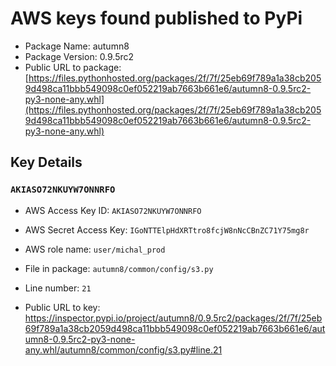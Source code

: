 # AWS keys found published to PyPi

* Package Name: autumn8
* Package Version: 0.9.5rc2
* Public URL to package: [https://files.pythonhosted.org/packages/2f/7f/25eb69f789a1a38cb2059d498ca11bbb549098c0ef052219ab7663b661e6/autumn8-0.9.5rc2-py3-none-any.whl](https://files.pythonhosted.org/packages/2f/7f/25eb69f789a1a38cb2059d498ca11bbb549098c0ef052219ab7663b661e6/autumn8-0.9.5rc2-py3-none-any.whl)

## Key Details

### `AKIASO72NKUYW7ONNRFO`

* AWS Access Key ID: `AKIASO72NKUYW7ONNRFO`
* AWS Secret Access Key: `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` 
* AWS role name: `user/michal_prod`
* File in package: `autumn8/common/config/s3.py`
* Line number: `21`

* Public URL to key: https://inspector.pypi.io/project/autumn8/0.9.5rc2/packages/2f/7f/25eb69f789a1a38cb2059d498ca11bbb549098c0ef052219ab7663b661e6/autumn8-0.9.5rc2-py3-none-any.whl/autumn8/common/config/s3.py#line.21


